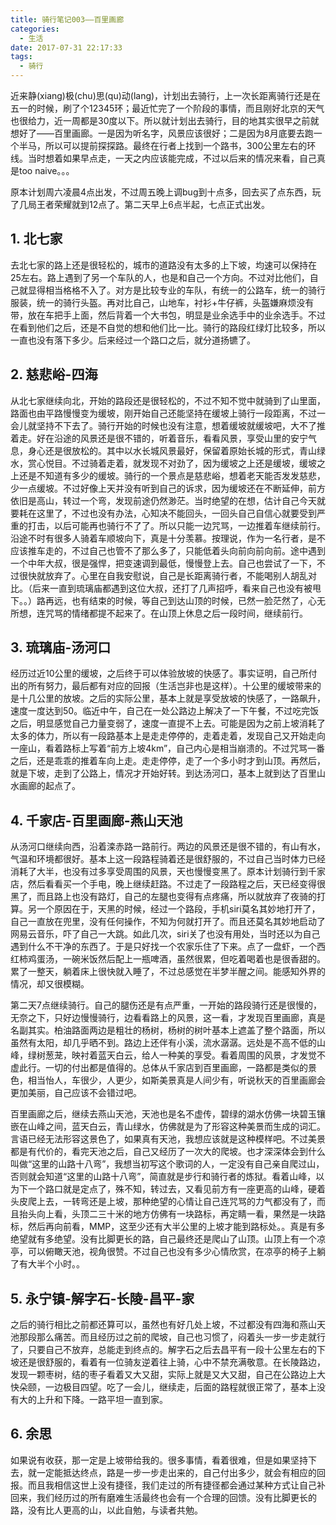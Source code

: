 ```yaml
---
title: 骑行笔记003——百里画廊
categories:
  - 生活
date: 2017-07-31 22:17:33
tags:
  - 骑行
---
```


近来静(xiang)极(chu)思(qu)动(lang)，计划出去骑行，上一次长距离骑行还是在五一的时候，刷了个12345环；最近忙完了一个阶段的事情，而且刚好北京的天气也很给力，近一周都是30度以下。所以就计划出去骑行，目的地其实很早之前就想好了——百里画廊。一是因为听名字，风景应该很好；二是因为8月底要去跑一个半马，所以可以提前探探路。最终在行者上找到一个路书，300公里左右的环线。当时想着如果早点走，一天之内应该能完成，不过以后来的情况来看，自己真是too naive。。。

<!-- more -->

原本计划周六凌晨4点出发，不过周五晚上调bug到十点多，回去买了点东西，玩了几局王者荣耀就到12点了。第二天早上6点半起，七点正式出发。

1\. 北七家
-------

去北七家的路上还是很轻松的，城市的道路没有太多的上下坡，均速可以保持在25左右。路上遇到了另一个车队的人，也是和自己一个方向。不过对比他们，自己就显得相当格格不入了。对方是比较专业的车队，有统一的公路车，统一的骑行服装，统一的骑行头盔。再对比自己，山地车，衬衫+牛仔裤，头盔嫌麻烦没有带，放在车把手上面，然后背着一个大书包，明显是业余选手中的业余选手。不过在看到他们之后，还是不自觉的想和他们比一比。骑行的路段红绿灯比较多，所以一直也没有落下多少。后来经过一个路口之后，就分道扬镳了。

2\. 慈悲峪-四海
----------

从北七家继续向北，开始的路段还是很轻松的，不过不知不觉中就骑到了山里面，路面也由平路慢慢变为缓坡，刚开始自己还能坚持在缓坡上骑行一段距离，不过一会儿就坚持不下去了。骑行开始的时候也没有注意，想着缓坡就缓坡吧，大不了推着走。好在沿途的风景还是很不错的，听着音乐，看看风景，享受山里的安宁气息，身心还是很放松的。其中以水长城风景最好，保留着原始长城的形式，青山绿水，赏心悦目。不过骑着走着，就发现不对劲了，因为缓坡之上还是缓坡，缓坡之上还是不知道有多少的缓坡。骑行的一个景点是慈悲峪，想着老天能否发发慈悲，少一点缓坡。不过好像上天并没有听到自己的诉求，因为缓坡还在不断延伸，前方依旧是高山，转过一个弯，发现前途仍然渺茫。当时绝望的在想，估计自己今天就要耗在这里了，不过也没有办法，心知决不能回头，一回头自己自信心就要受到严重的打击，以后可能再也骑行不了了。所以只能一边咒骂，一边推着车继续前行。沿途不时有很多人骑着车顺坡向下，真是十分羡慕。按理说，作为一名行者，是不应该推车走的，不过自己也管不了那么多了，只能低着头向前向前向前。途中遇到一个中年大叔，很是强悍，把变速调到最低，慢慢登上去。自己也尝试了一下，不过很快就放弃了。心里在自我安慰说，自己是长距离骑行者，不能喝别人胡乱对比。（后来一直到琉璃庙都遇到这位大叔，还打了几声招呼，看来自己也没有被甩下。。）路再远，也有结束的时候，等自己到达山顶的时候，已然一脸茫然了，心无所想，连咒骂的情绪都提不起来了。在山顶上休息之后一段时间，继续前行。

3\. 琉璃庙-汤河口
-----------

经历过近10公里的缓坡，之后终于可以体验放坡的快感了。事实证明，自己所付出的所有努力，最后都有对应的回报（生活岂非也是这样）。十公里的缓坡带来的是十几公里的放坡。之后的实际公里，基本上就是享受放坡的快感了，一路飙升，速度一度达到50。临近中午，自己在一处公路边上解决了一下午餐，不过吃完饭之后，明显感觉自己力量变弱了，速度一直提不上去。可能是因为之前上坡消耗了太多的体力，所以有一段路基本上是走走停停的，走着走着，发现自己又开始走向一座山，看着路标上写着“前方上坡4km”，自己内心是相当崩溃的。不过咒骂一番之后，还是乖乖的推着车向上走。走走停停，走了一个多小时才到山顶。再然后，就是下坡，走到了公路上，情况才开始好转。到达汤河口，基本上就到达了百里山水画廊的起点了。

4\. 千家店-百里画廊-燕山天池
-----------------

从汤河口继续向西，沿着滦赤路一路前行。两边的风景还是很不错的，有山有水，气温和环境都很好。基本上这一段路程骑着还是很舒服的，不过自己当时体力已经消耗了大半，也没有过多享受周围的风景，天也慢慢变黑了。原本计划骑行到千家店，然后看看买一个手电，晚上继续赶路。不过走了一段路程之后，天已经变得很黑了，而且路上也没有路灯，自己的左腿也变得有点疼痛，所以就放弃了夜骑的打算。另一个原因在于，天黑的时候，经过一个路段，手机siri莫名其妙地打开了，自己一直放在兜里，没有任何操作，不知为何就打开了。而且还莫名其妙地启动了网易云音乐，吓了自己一大跳。如此几次，siri关了也没有用处，当时还以为自己遇到什么不干净的东西了。于是只好找一个农家乐住了下来。点了一盘虾，一个西红柿鸡蛋汤，一碗米饭然后配上一瓶啤酒，虽然很累，但吃着喝着也是很香甜的。累了一整天，躺着床上很快就入睡了，不过总感觉在半梦半醒之间。能感知外界的情况，却又很模糊。

第二天7点继续骑行。自己的腿伤还是有点严重，一开始的路段骑行还是很慢的，无奈之下，只好边慢慢骑行，边看看路上的风景，这一看，才发现百里画廊，真是名副其实。柏油路面两边是粗壮的杨树，杨树的树叶基本上遮盖了整个路面，所以虽然有太阳，却几乎晒不到。路边上还伴有小溪，流水潺潺。远处是不高不低的山峰，绿树葱茏，映衬着蓝天白云，给人一种美的享受。看着周围的风景，才发觉不虚此行。一切的付出都是值得的。总体从千家店到百里画廊，一路都是类似的景色，相当怡人，车很少，人更少，如斯美景真是人间少有，听说秋天的百里画廊会更加美丽，自己应该不会错过吧。

百里画廊之后，继续去燕山天池，天池也是名不虚传，碧绿的湖水仿佛一块碧玉镶嵌在山峰之间，蓝天白云，青山绿水，仿佛就是为了形容这种美景而生成的词汇。言语已经无法形容这景色了，如果真有天池，我想应该就是这种模样吧。不过美景都是有代价的，看完天池之后，自己又经历了一次大的爬坡。也才深深体会到什么叫做“这里的山路十八弯”，我想当初写这个歌词的人，一定没有自己亲自爬过山，否则就会知道“这里的山路十八弯”，简直就是步行和骑行者的炼狱。看着山峰，以为下一个路口就是定点了，殊不知，转过去，又看见前方有一座更高的山峰，硬着头皮爬上去，一转弯还是上坡，那种绝望的心情让自己连咒骂的力气都没有了，而且抬头向上看，头顶二三十米的地方仿佛有一块路标，再定睛一看，果然是一块路标，然后再向前看，MMP，这至少还有大半公里的上坡才能到路标处。。真是有多绝望就有多绝望。没有比脚更长的路，自己最终还是爬山了山顶。山顶上有一个凉亭，可以俯瞰天池，视角很赞。不过自己也没有多少心情欣赏，在凉亭的椅子上躺了有大半个小时。。

5\. 永宁镇-解字石-长陵-昌平-家
-------------------

之后的骑行相比之前都还算可以，虽然也有好几处上坡，不过都没有四海和燕山天池那段那么痛苦。而且经历过之前的爬坡，自己也习惯了，闷着头一步一步走就行了，只要自己不放弃，总能走到终点的。解字石之后去昌平有一段十公里左右的下坡还是很舒服的，看着有一位骑友逆着往上骑，心中不禁充满敬意。在长陵路边，发现一颗枣树，结的枣子看着又大又甜，实际上就是又大又甜，自己在公路边上大快朵颐，一边极目四望。吃了一会儿，继续走，后面的路程就很正常了，基本上没有大的上升和下降。一路平坦一直到家。

6\. 余思
------

如果说有收获，那一定是上坡带给我的。很多事情，看着很难，但是如果坚持下去，就一定能抵达终点，路是一步一步走出来的，自己付出多少，就会有相应的回报。而且我相信这世上没有捷径，我们走过的所有捷径都会通过某种方式让自己补回来，我们经历过的所有磨难生活最终也会有一个合理的回馈。没有比脚更长的路，没有比人更高的山，以此自勉，与读者共勉。
